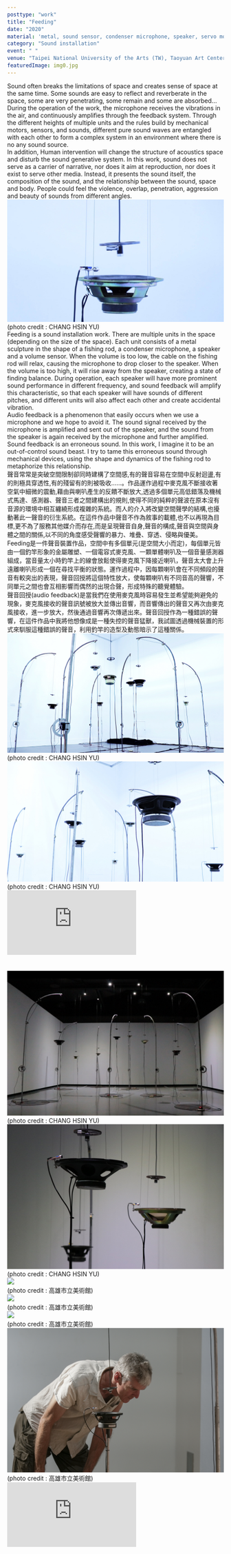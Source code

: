 ```yaml
---
posttype: "work"
title: "Feeding"
date: "2020"
material: 'metal, sound sensor, condenser microphone, speaker, servo motor'
category: "Sound installation"
event: " "
venue: "Taipei National University of the Arts (TW), Taoyuan Art Center (TW), Kaohsiung Museum of Fine Arts (TW), Universität für künstlerische und industrielle Gestaltung Linz (AT)"
featuredImage: img0.jpg
---
```

<div class="box">
  <div class="dscrptn">
    Sound often breaks the limitations of space and creates sense of space at the same time. Some sounds are easy to reflect and reverberate in the space, some are very penetrating, some remain and some are absorbed... During the operation of the work, the microphone receives the vibrations in the air, and continuously amplifies through the feedback system. Through the different heights of multiple units and the rules build by mechanical motors, sensors, and sounds, different pure sound waves are entangled with each other to form a complex system in an environment where there is no any sound source.<br>
In addition, Human intervention will change the structure of acoustics space and disturb the sound generative system. In this work, sound does not serve as a carrier of narrative, nor does it aim at reproduction, nor does it exist to serve other media. Instead, it presents the sound itself, the composition of the sound, and the relationship between the sound, space and body. People could feel the violence, overlap, penetration, aggression and beauty of sounds from different angles.<br>
  </div>
</div>


<div class="box">
    <img class="subimg" src="./img1.jpg">
    <div class="photocredit">(photo credit : CHANG HSIN YU)</div>
</div>

<div class="box">
  <div class="dscrptn">
Feeding is a sound installation work. There are multiple units in the space (depending on the size of the space). Each unit consists of a metal sculpture in the shape of a fishing rod, a condenser microphone, a speaker and a volume sensor. When the volume is too low, the cable on the fishing rod will relax, causing the microphone to drop closer to the speaker. When the volume is too high, it will rise away from the speaker, creating a state of finding balance. During operation, each speaker will have more prominent sound performance in different frequency, and sound feedback will amplify this characteristic, so that each speaker will have sounds of different pitches, and different units will also affect each other and create accidental vibration.<br>
Audio feedback is a phenomenon that easily occurs when we use a microphone and we hope to avoid it. The sound signal received by the microphone is amplified and sent out of the speaker, and the sound from the speaker is again received by the microphone and further amplified. Sound feedback is an erroneous sound. In this work, I imagine it to be an out-of-control sound beast. I try to tame this erroneous sound through mechanical devices, using the shape and dynamics of the fishing rod to metaphorize this relationship.<br>
  </div>
</div>



<div class="box">
    <div class="dscrptn">
    聲音常常是突破空間限制卻同時建構了空間感,有的聲音容易在空間中反射迴盪,有的則極具穿透性,有的殘留有的則被吸收......。作品運作過程中麥克風不斷接收著空氣中細微的震動,藉由與喇叭產生的反饋不斷放大,透過多個單元高低錯落及機械式馬達、感測器、聲音三者之間建構出的規則,使得不同的純粹的聲波在原本沒有音源的環境中相互纏繞形成複雜的系統。而人的介入將改變空間聲學的結構,也擾動著此一聲音的衍生系統。在這件作品中聲音不作為敘事的載體,也不以再現為目標,更不為了服務其他媒介而存在,而是呈現聲音自身,聲音的構成,聲音與空間與身體之間的關係,以不同的角度感受聲響的暴力、堆疊、穿透、侵略與優美。<br>
    Feeding是一件聲音裝置作品，空間中有多個單元(是空間大小而定)，每個單元皆由一個釣竿形象的金屬雕塑、一個電容式麥克風、一顆單體喇叭及一個音量感測器組成，當音量太小時釣竿上的線會放鬆使得麥克風下降接近喇叭，聲音太大會上升遠離喇叭形成一個在尋找平衡的狀態。運作過程中，因每顆喇叭會在不同頻段的聲音有較突出的表現，聲音回授將這個特性放大，使每顆喇叭有不同音高的聲響，不同單元之間也會互相影響而偶然的出現合聲，形成特殊的聽覺體驗。<br>
    聲音回授(audio feedback)是當我們在使用麥克風時容易發生並希望能夠避免的現象，麥克風接收的聲音訊號被放大並傳出音響，而音響傳出的聲音又再次由麥克風接收，進一步放大，然後通過音響再次傳遞出來。聲音回授作為一種錯誤的聲響，在這件作品中我將他想像成是一種失控的聲音猛獸，我試圖透過機械裝置的形式來馴服這種錯誤的聲音，利用釣竿的造型及動態暗示了這種關係。<br>
    </div>
</div>


<div class="box">
    <img class="subimg" src="./img2.jpg">
    <div class="photocredit">(photo credit : CHANG HSIN YU)</div>
</div>

<div class="box">
    <img class="subimg" src="./img0.jpg">
    <div class="photocredit">(photo credit : CHANG HSIN YU)</div>
</div>

<div class="box"></div>

<iframe title="vimeo-player" src="https://player.vimeo.com/video/454239749" frameborder="0" allowfullscreen></iframe>

<div class="box">
  <br>
</div>
<div class="box">
  <br>
</div>

<div class="box">
    <img class="subimg" src="./img3.jpg">
    <div class="photocredit">(photo credit : CHANG HSIN YU)</div>
</div>

<div class="box">
    <img class="subimg" src="./img4.jpg">
    <div class="photocredit">(photo credit : CHANG HSIN YU)</div>
</div>

<!-- <div class="box"></div> -->

<!-- <iframe title="vimeo-player" src="https://player.vimeo.com/video/475359390" frameborder="0" allowfullscreen></iframe> -->

<!-- <div class="box"><br></div>
<div class="box"><br></div> -->

<div class="box">
    <img class="subimg" src="./img5.jpg">
    <div class="photocredit">(photo credit : 高雄市立美術館)</div>
</div>

<div class="box">
    <img class="subimg" src="./img6.jpg">
    <div class="photocredit">(photo credit : 高雄市立美術館)</div>
</div>

<div class="box">
    <img class="subimg" src="./img7.jpg">
    <div class="photocredit">(photo credit : 高雄市立美術館)</div>
</div>

<div class="box">
    <img class="subimg" src="./img8.jpg">
    <div class="photocredit">(photo credit : 高雄市立美術館)</div>
</div>

<div class="box"></div>

<iframe title="vimeo-player" src="https://player.vimeo.com/video/679300979?h=37fa56bf34" frameborder="0" allowfullscreen></iframe>
